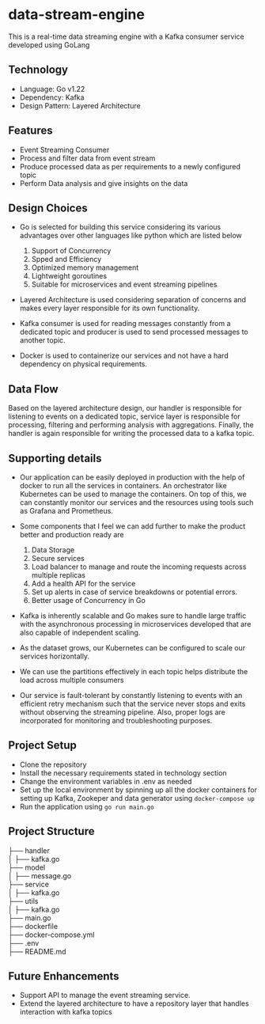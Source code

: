 # data-stream-engine
This is a real-time data streaming engine with a Kafka consumer service developed using GoLang

## Technology
* Language: Go v1.22
* Dependency: Kafka
* Design Pattern: Layered Architecture

## Features
* Event Streaming Consumer
* Process and filter data from event stream 
* Produce processed data as per requirements to a newly configured topic
* Perform Data analysis and give insights on the data

## Design Choices
* Go is selected for building this service considering its various advantages over other languages like python which are listed below
    1. Support of Concurrency
    2. Spped and Efficiency
    3. Optimized memory management
    4. Lightweight goroutines
    5. Suitable for microservices and event streaming pipelines

* Layered Architecture is used considering separation of concerns and makes every layer responsible for its own functionality.
* Kafka consumer is used for reading messages constantly from a dedicated topic and producer is used to send processed messages to another topic.
* Docker is used to containerize our services and not have a hard dependency on physical requirements.

## Data Flow
Based on the layered architecture design, our handler is responsible for listening to events on a dedicated topic, service layer is responsible for processing, filtering and performing analysis with aggregations. Finally, the handler is again responsible for writing the processed data to a kafka topic.


## Supporting details
* Our application can be easily deployed in production with the help of docker to run all the services in containers. An orchestrator like Kubernetes can be used to manage the containers. On top of this, we can constantly monitor our services and the resources using tools such as Grafana and Prometheus.

* Some components that I feel we can add further to make the product better and production ready are
    1. Data Storage
    2. Secure services
    3. Load balancer to manage and route the incoming requests across multiple replicas
    4. Add a health API for the service
    5. Set up alerts in case of service breakdowns or potential errors.
    6. Better usage of Concurrency in Go

* Kafka is inherently scalable and Go makes sure to handle large traffic with the asynchronous processing in microservices developed that are also capable of independent scaling.
* As the dataset grows, our Kubernetes can be configured to scale our services horizontally.
* We can use the partitions effectively in each topic helps distribute the load across multiple consumers
* Our service is fault-tolerant by constantly listening to events with an efficient retry mechanism such that the service never stops and exits without observing the streaming pipeline. Also, proper logs are incorporated for monitoring and troubleshooting purposes.

## Project Setup
* Clone the repository
* Install the necessary requirements stated in technology section
* Change the environment variables in .env as needed
* Set up the local environment by spinning up all the docker containers for setting up Kafka, Zookeper and data generator using `docker-compose up`
* Run the application using `go run main.go`


## Project Structure
├── handler\
│ ├── kafka.go\
├── model\
│ ├── message.go\
├── service\
│ ├── kafka.go\
├── utils\
│ ├── kafka.go\
├── main.go\
├── dockerfile\
├── docker-compose.yml\
├── .env\
├── README.md


## Future Enhancements
* Support API to manage the event streaming service.
* Extend the layered architecture to have a repository layer that handles interaction with kafka topics
